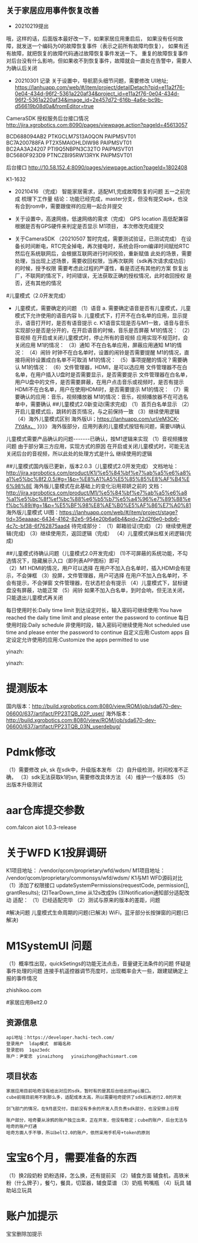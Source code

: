 ## 关于家居应用事件恢复改善 - 20210219提出哦，这样的话，后面版本最好改一下，如果家居应用重启后，如果没有任何故障，就发送一个编码为0的故障恢复事件（表示之前所有故障均恢复），如果有还有故障，就把恢复的故障代码通过故障恢复事件发送一下。重复的故障恢复事件对后台没有什么影响，但如果收不到恢复事件，故障就会一直处在告警中，需要人为确认后关闭- 20210301 记录关于设置中，导航箭头细节问题，需要修改UI地址;https://lanhuapp.com/web/#/item/project/detailDetach?pid=e11a2f76-0e04-434d-96f2-5361a220af34&project_id=e11a2f76-0e04-434d-96f2-5361a220af34&image_id=2e457d72-616b-4a6e-bc9b-d56619b08d0a&fromEditor=trueCameraSDK 授权服务后台接口情况http://jira.xgrobotics.com:8090/pages/viewpage.action?pageId=45613057BCD688094AB2    PTKGCLM7S13A0QON    PAIPMSVT01  BC7A200788FA    PT2X5MAIOHLDIW98    PAIPMSVT01  BC2AA3A24207    PTI9Q5NBPN3C32TO    PAIPMSVT01  BC5680F923D9    PTNCZBI95RW13RYK    PAIPMSVT01 后台接口http://10.58.152.4:8090/pages/viewpage.action?pageId=1802408K1-1632- 20210416  （完成）智能家居需求，适配M1,完成故障恢复的问题五一之前完成梳理下工作量结论：功能已经完成，master分支，但没有提交apk，也没有合到rom中，需要跟俊祥的应用一起合并提交- 关于设置中，高速网络，低速网络的需求（完成）GPS location 高低配兼容根据是否有GPS硬件来判定是否显示M1项目， 本次修改完成提交- 关于CameraSDK  （20210507 暂时完成，需要测试验证，已测试完成）在设备长时间断电，RTC完全掉电，再次接电时，系统会将rom编译时间赋给RTC然后在系统联网后，会根据互联网进行时间校验，重新赋值此处的场景，需要处理，当出现上述场景，需要收回权限，当再次联网（sdk再次请求成功后）的时候，授予权限需要考虑此过程的严谨性，看是否还有其他的方案恢复出厂，不联网的情况下，时间错误，无法获取正确的授权情况，此时收回授权是否，还有其他的情况#儿童模式（2.0开发完成）- 儿童模式，需要确定的问题（1）语音a. 需要确定语音是否有儿童模式，儿童模式下允许使用的语音内容b. 儿童模式下，打开不在白名单的应用，显示提示，语音打开时，是否有语音提示c. K1语音实现是否与M1一致，语音与音乐实现部分是否是分开的，在开启语音的时候，音乐是否屏蔽M1的情况：（2）音视频在开启或关闭儿童模式时，停止所有的音视频应用实现不规范时，会关闭应用M1的情况：（3）通知不在白名单应用，屏蔽应用通知M1的情况：（4）闹铃时钟不在白名单时，设置的闹铃是否需要提醒M1的情况，直接将闹铃设置成白名单不可取消M1的情况：（5）事项提醒的情况？需要确认M1的情况：（6）文件管理器，HDMI，是可以选应用文件管理器不在白名单，在用户插入U盘时是否需要显示，是否需要提示文件管理器在白名单，用户U盘中的文件，是否需要屏蔽，在用户点击音乐或视频时，是否有提示HDMI不在白名单，用户在使用HDMI时，是否需要提示M1的情况：（7）需要确认的应用：音乐，视频播放器M1的情况：音乐，视频播放器不在可选名单中，需要确认##儿童模式2.0新变动(需求完成)（1）首页白名单显示（2）开启儿童模式后，跳转的首页情况，与之前保持一致（3）继续使用逻辑（4）海外儿童模式区别海外版Ui；https://lanhuapp.com/url/eM3CK-7YdAx、》》》》 海外版部分，应用列表的儿童模式按钮有问题，需要UI确认儿童模式需要产品确认的问题-------已确认，按M1逻辑来实现（1）音视频播放问题由于部分第三方应用，实现方式的原因在开启或关闭儿童模式时，可能无法关闭后台的音视频，所以此处的处理方式是什么继续使用的逻辑##儿童模式国内版已更新，版本2.0.3（儿童模式2.0开发完成）文档地址：http://jira.xgrobotics.com/product/K1/%e5%84%bf%e7%ab%a5%e6%a8%a1%e5%bc%8f2.0.5/#g=1&p=%E8%A1%A5%E5%85%85%E8%AF%B4%E6%98%8E海外版儿童模式在此基础上的变化沿用郑妍之前的文档：http://jira.xgrobotics.com/product/M1/%e5%84%bf%e7%ab%a5%e6%a8%a1%e5%bc%8f%ef%bc%88%e6%b5%b7%e5%a4%96%e7%89%88%ef%bc%89/#g=1&p=%E5%BF%98%E8%AE%B0%E5%AF%86%E7%A0%81海外版儿童模式UI图：https://lanhuapp.com/web/#/item/project/stage?tid=35eaaaac-6434-4162-82e5-954e20b6a6b4&pid=22d2f6e0-bdb6-4c7c-bf38-6f762875aad4待完成部分：（1）邮箱验证(完成)（2）继续使用逻辑(完成)（3）继续使用页，返回逻辑（完成）（4）儿童模式弹出框关闭逻辑(完成)##儿童模式待确认问题（儿童模式2.0开发完成）(1)不可屏蔽的系统功能，不勾选情况下，隐藏展示入口（即列表APP图标）即可    （2）M1 HDMI的情况，用户可以选择在用户不加入白名单时，插入HDMI会有提示，不会弹框（3）投屏，文件管理器，用户可选择在用户不加入白名单时，不会有提示，不会弹窗文件管理器，在状态栏会有提示（4）儿童模式下，鼠标键盘没有屏蔽，功能正常（5）闹铃如果不加入白名单，到时会响，但无法关闭，只能退出儿童模式再关闭每日使用时长:Daily time limit到达设定时长，输入密码可继续使用:You have reached the daily time limit and please enter the password to continue每日使用时段:Daily schedule非使用时段，输入密码可继续使用:Not scheduled use time and please enter the password to continue自定义应用:Custom apps自定设定允许使用的应用:Customize the apps permitted to useyinazh:<string name="kids_config_use_time_total_title"></string><string name="kids_config_use_time_total_describe"></string><string name="kids_config_use_time_interval_title"></string><string name="kids_config_use_time_interval_describe"></string><string name="kids_config_app_white_list_title"></string><string name="kids_config_app_white_list_describe"></string>yinazh:<string name="kids_config_use_time_total_title"></string><string name="kids_config_use_time_total_describe"></string><string name="kids_config_use_time_interval_title"></string><string name="kids_config_use_time_interval_describe"></string><string name="kids_config_app_white_list_title"></string><string name="kids_config_app_white_list_describe"></string># 提测版本国内版本：http://build.xgrobotics.com:8080/view/ROM/job/sda670-dev-06600/637/artifact/PP23TQB_02P_user/海外版本：http://build.xgrobotics.com:8080/view/ROM/job/sda670-dev-06600/637/artifact/PP23TQB_03N_userdebug/# Pdmk修改（1）需要修改 pk, sk 在sdk中，升级版本发布（2）自升级检测，时间校准不正确，（3）sdk无法获取k1的sn, 需要修改具体方法（4）维护一个版本BS（5）出版本升级测试# aar仓库提交参数<dependency>  <groupId>com.falcon</groupId>  <artifactId>aiot</artifactId>  <version>1.0.3-release</version></dependency># 关于WFD K1投屏调研K1项目地址： /vendor/qcom/proprietary/wfd/wdsm/M1项目地址： /vendor/qcom/proprietary/commonsys/wfd/wdsm/K1与M1 WFD源码对比（1）添加了权限接口updateSystemPermissions(requestCode, permission[], grantResults);(2)TearDown_time 从12s改成9s(3)Notification通知部分适配改动适配：（1）已经适配完毕（2）测试与原来的版本的差距，问题#解决问题儿童模式生命周期的问题(已解决)WiFi，蓝牙部分长按弹窗的问题(已解决)# M1SystemUI 问题（1）概率性出现，quickSetings的功能无法点击，音量键无法条件的问题怀疑是事件处理的问题连接手机遥控器调节亮度时，出现概率会大一些，跟建斌确定上报的事件情况zhishikoo.com#家居应用Belt2.0 ## 资源信息	api地址：https://developer.hachi-tech.com/	登录用户  ldap模式  邮箱名称	登录密码  1qaz3edc	账户：尹爱忠　yinaizhong   yinaizhong@hachismart.com## 项目状态    家居应用目前哈奇没有给出对应的sdk，暂时有的是其后台给出的api接口。	cube前端目前用不到那么多，适配成本太高，所以需要哈奇提供了sdk后再进行2.0的开发		剑飞部门的情况，在9月底交付，目前没有多余的开发人员负责sdk部分，也没安排上日程		账户部分，哈奇要从涂鸦的账户独立出来，正在开发，但没有稳定；cube的账户，后台无法与哈奇的账户打通	哈奇方面人手不够，所以belt2.0的账户，依然采用手机号+token的原则			# 宝宝6个月，需要准备的东西（1）换2段奶粉奶粉选择，怎么换，还有提前买（2）辅食方面辅食机，高铁米粉（什么牌子），餐勺，餐具，切菜器，辅食菜谱（3）奶瓶鸭嘴瓶（4）玩具辅助站立玩具# 账户加提示宝宝删除加提示